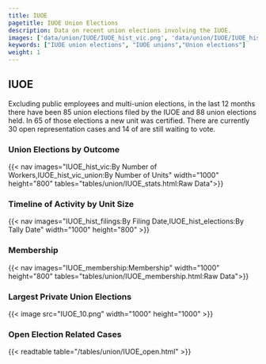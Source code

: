 ```yaml
---
title: IUOE
pagetitle: IUOE Union Elections
description: Data on recent union elections involving the IUOE.
images: ['data/union/IUOE/IUOE_hist_vic.png', 'data/union/IUOE/IUOE_hist_size.png', 'data/union/IUOE/IUOE_10.png']
keywords: ["IUOE union elections", "IUOE unions","Union elections"]
weight: 1
---
```

##  IUOE

Excluding public employees and multi-union elections, in the last 12 months there have been 85 union elections filed by the IUOE and 88 union elections held. In 65 of those elections a new unit was certified. There are currently 30 open representation cases and 14 of are still waiting to vote.

### Union Elections by Outcome
{{< nav images="IUOE_hist_vic:By Number of Workers,IUOE_hist_vic_union:By Number of Units" width="1000" height="800" tables="tables/union/IUOE_stats.html:Raw Data">}}

### Timeline of Activity by Unit Size
{{< nav images="IUOE_hist_filings:By Filing Date,IUOE_hist_elections:By Tally Date" width="1000" height="800" >}}

### Membership
{{< nav images="IUOE_membership:Membership" width="1000" height="800" tables="tables/union/IUOE_membership.html:Raw Data">}}

### Largest Private Union Elections
{{< image src="IUOE_10.png" width="1000" height="1000"  >}}

### Open Election Related Cases
{{< readtable table="/tables/union/IUOE_open.html" >}}

